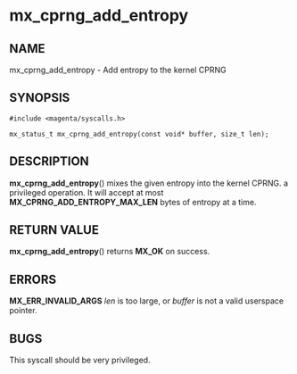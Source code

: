 # mx_cprng_add_entropy

## NAME

mx_cprng_add_entropy - Add entropy to the kernel CPRNG

## SYNOPSIS

```
#include <magenta/syscalls.h>

mx_status_t mx_cprng_add_entropy(const void* buffer, size_t len);
```

## DESCRIPTION

**mx_cprng_add_entropy**() mixes the given entropy into the kernel CPRNG.
a privileged operation.  It will accept at most **MX_CPRNG_ADD_ENTROPY_MAX_LEN**
bytes of entropy at a time.

## RETURN VALUE

**mx_cprng_add_entropy**() returns **MX_OK** on success.

## ERRORS

**MX_ERR_INVALID_ARGS** *len* is too large, or *buffer* is not a valid
userspace pointer.

## BUGS

This syscall should be very privileged.
